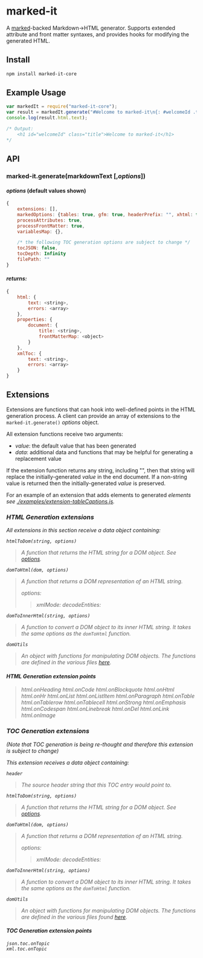 # marked-it

A [marked](https://github.com/chjj/marked")-backed Markdown->HTML generator.  Supports extended attribute and front matter syntaxes, and provides hooks for modifying the generated HTML.

## Install

``` bash
npm install marked-it-core
```

## Example Usage

```js
var markedIt = require("marked-it-core");
var result = markedIt.generate("#Welcome to marked-it\n{: #welcomeId .title}\n");
console.log(result.html.text);

/* Output:
	<h1 id="welcomeId" class="title">Welcome to marked-it</h1>
*/

```

## API

### marked-it.generate(markdownText [,*options*])

#### *options* (default values shown)
```js
{
	extensions: [],
	markedOptions: {tables: true, gfm: true, headerPrefix: "", xhtml: true, langPrefix: "lang-"},
	processAttributes: true,
	processFrontMatter: true,
	variablesMap: {},

	/* the following TOC generation options are subject to change */
	tocJSON: false,
	tocDepth: Infinity
	filePath: ""
}
```

#### *returns:*
```js
{
	html: {
		text: <string>,
		errors: <array>
	},
	properties: {
		document: {
			title: <string>,
			frontMatterMap: <object>
		}
	},
	xmlToc: {
		text: <string>,
		errors: <array>
	}
}
```


## Extensions

Extensions are functions that can hook into well-defined points in the HTML generation process.  A client can provide an array of extensions to the `marked-it.generate()` *options* object.

All extension functions receive two arguments:
- *value*: the default value that has been generated
- *data*: additional data and functions that may be helpful for generating a replacement value

If the extension function returns any string, including "", then that string will replace the initially-generated *value* in the end document.  If a non-string value is returned then the initially-generated *value* is preserved.

For an example of an extension that adds *<caption>* elements to generated *<table>* elements see [./examples/extension-tableCaptions.js](./examples/extension-tableCaptions.js).

### HTML Generation extensions

All extensions in this section receive a *data* object containing:

`htmlToDom(string, options)`
> A function that returns the HTML string for a DOM object.  See [options](https://github.com/fb55/htmlparser2/blob/master/lib/Parser.js).

`domToHtml(dom, options)`
> A function that returns a DOM representation of an HTML string.
>
> *options*:
>> *xmlMode*: <boolean>
>> *decodeEntities*: <boolean>

`domToInnerHtml(string, options)`
> A function to convert a DOM object to its inner HTML string.  It takes the same *options* as the `domToHtml` function.

`domUtils`
> An object with functions for manipulating DOM objects.  The functions are defined in the various files [here](https://github.com/fb55/domutils/tree/master/lib).

#### HTML Generation extension points

> *html.onHeading*
> *html.onCode*
> *html.onBlockquote*
> *html.onHtml*
> *html.onHr*
> *html.onList*
> *html.onListItem*
> *html.onParagraph*
> *html.onTable*
> *html.onTablerow*
> *html.onTablecell*
> *html.onStrong*
> *html.onEmphasis*
> *html.onCodespan*
> *html.onLinebreak*
> *html.onDel*
> *html.onLink*
> *html.onImage*

### TOC Generation extensions

*(Note that TOC generation is being re-thought and therefore this extension is subject to change)*

This extension receives a *data* object containing:

`header`
> The source header string that this TOC entry would point to.

`htmlToDom(string, options)`
> A function that returns the HTML string for a DOM object.  See [options](https://github.com/fb55/htmlparser2/blob/master/lib/Parser.js).

`domToHtml(dom, options)`
> A function that returns a DOM representation of an HTML string.
>
> *options*:
>> *xmlMode*: <boolean>
>> *decodeEntities*: <boolean>

`domToInnerHtml(string, options)`
> A function to convert a DOM object to its inner HTML string.  It takes the same *options* as the `domToHtml` function.

`domUtils`
> An object with functions for manipulating DOM objects.  The functions are defined in the various files found [here](https://github.com/fb55/domutils/tree/master/lib).

#### TOC Generation extension points

	json.toc.onTopic
	xml.toc.onTopic
